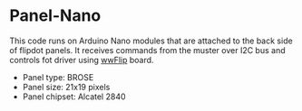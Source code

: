 # Panel-Nano

This code runs on Arduino Nano modules that are attached to the back side of flipdot panels. It receives commands from the muster over I2C bus and controls fot driver using [wwFlip](http://rainer.radow.org/flip-dot-wwflip.h.php) board.

- Panel type: BROSE
- Panel size: 21x19 pixels
- Panel chipset: Alcatel 2840